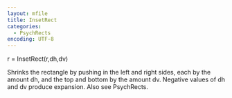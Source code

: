 ```yaml
---
layout: mfile
title: InsetRect
categories:
  - PsychRects
encoding: UTF-8
---
```


r = InsetRect(r,dh,dv)

Shrinks the rectangle by pushing in the left and right
sides, each by the amount dh, and the top and bottom by the amount dv.
Negative values of dh and dv produce expansion.
Also see PsychRects.